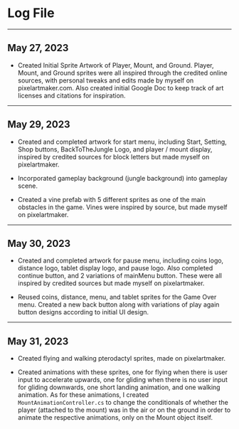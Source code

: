 # Log File
---
## May 27, 2023
* Created Initial Sprite Artwork of Player, Mount, and Ground. Player, Mount, and Ground sprites were all inspired through the credited online sources, with personal tweaks and edits made by myself on pixelartmaker.com. Also created initial Google Doc to keep track of art licenses and citations for inspiration.

---
## May 29, 2023
* Created and completed artwork for start menu, including Start, Setting, Shop buttons, BackToTheJungle Logo, and player / mount display, inspired by credited sources for block letters but made myself on pixelartmaker.

* Incorporated gameplay background (jungle background) into gameplay scene.

* Created a vine prefab with 5 different sprites as one of the main obstacles in the game. Vines were inspired by source, but made myself on pixelartmaker.

---
## May 30, 2023
* Created and completed artwork for pause menu, including coins logo, distance logo, tablet display logo, and pause logo. Also completed continue button, and 2 variations of mainMenu button. These were all inspired by credited sources but made myself on pixelartmaker.

* Reused coins, distance, menu, and tablet sprites for the Game Over menu. Created a new back button along with variations of play again button designs according to initial UI design.

---
## May 31, 2023
* Created flying and walking pterodactyl sprites, made on pixelartmaker.

* Created animations with these sprites, one for flying when there is user input to accelerate upwards, one for gliding when there is no user input for gliding downwards, one short landing animation, and one walking animation.
As for these animations, I created `MountAnimationController.cs` to change the conditionals of whether the player (attached to the mount) was in the air or on the ground in order to animate the respective animations, only on the Mount object itself.